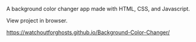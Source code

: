 A background color changer app made with HTML, CSS, and Javascript.

View project in browser.

https://watchoutforghosts.github.io/Background-Color-Changer/
